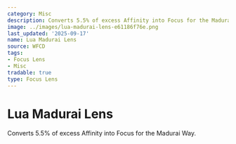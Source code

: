 ```yaml
---
category: Misc
description: Converts 5.5% of excess Affinity into Focus for the Madurai Way.
image: ../images/lua-madurai-lens-e61186f76e.png
last_updated: '2025-09-17'
name: Lua Madurai Lens
source: WFCD
tags:
- Focus Lens
- Misc
tradable: true
type: Focus Lens
---
```


# Lua Madurai Lens

Converts 5.5% of excess Affinity into Focus for the Madurai Way.

